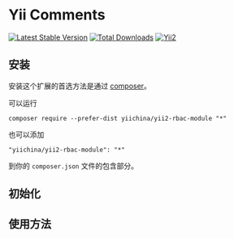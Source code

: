 Yii Comments
===================================

[![Latest Stable Version](https://poser.pugx.org/yiichina/yii2-rbac-module/v/stable.png)](https://packagist.org/packages/yiichina/yii2-comments)
[![Total Downloads](https://poser.pugx.org/yiichina/yii2-rbac-module/downloads.png)](https://packagist.org/packages/yiichina/yii2-comments)
[![Yii2](https://img.shields.io/badge/Powered_by-Yii_Framework-green.svg?style=flat)](http://www.yiiframework.com/)

安装
----

安装这个扩展的首选方法是通过 [composer](http://getcomposer.org/download/)。

可以运行

```
composer require --prefer-dist yiichina/yii2-rbac-module "*"
```

也可以添加

```
"yiichina/yii2-rbac-module": "*"
```

到你的 `composer.json` 文件的包含部分。


初始化
-----


使用方法
-------
